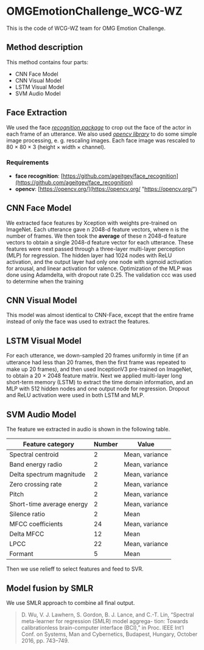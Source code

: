 # OMGEmotionChallenge_WCG-WZ
This is the code of WCG-WZ team for OMG Emotion Challenge.

## Method description
This method contains four parts:
  + CNN Face Model
  + CNN Visual Model
  + LSTM Visual Model
  + SVM Audio Model

## Face Extraction

We used the face *[recognition package](https://github.com/ageitgey/face_recognition)* to crop out the face of the actor in each frame of an utterance. We also used *[opencv library](https://opencv.org)* to do some simple image processing, e. g. rescaling images. Each face image was rescaled to 80 × 80 × 3 (height × width × channel). 

### Requirements

- **face recognition**: [https://github.com/ageitgey/face_recognition](https://github.com/ageitgey/face_recognition)
- **opencv**: [https://opencv.org/](https://opencv.org/ "https://opencv.org/")


## CNN Face Model
We extracted face features by Xception with weights pre-trained on ImageNet. Each utterance gave n 2048-d feature vectors, where n is the number of frames. We then took the **average** of these n 2048-d feature vectors to obtain a single 2048-d feature vector for each utterance. 
These features were next passed through a three-layer multi-layer perception (MLP) for regression. The hidden layer had 1024 nodes with ReLU activation, and the output layer had only one node with sigmoid activation for arousal, and linear activation for valence. Optimization of the MLP was done using Adamdelta, with dropout rate 0.25. The validation ccc was used to determine when the training

## CNN Visual Model
This model was almost identical to CNN-Face, except that the entire frame instead of only the face was used to extract the features.

## LSTM Visual Model
For each utterance, we down-sampled 20 frames uniformly in time (if an utterance had less than 20 frames, then the ﬁrst frame was repeated to make up 20 frames), and then used InceptionV3 pre-trained on ImageNet, to obtain a 20 × 2048 feature matrix. Next we applied multi-layer long short-term memory (LSTM) to extract the time domain information, and an MLP with 512 hidden nodes and one output node for regression. Dropout and ReLU activation were used in both LSTM and MLP.

## SVM Audio Model
The feature we extracted in audio is shown in the following table.

|  Feature category | Number  | Value  |
| ------------ | ------------ | ------------ |
| Spectral centroid  |  2 | Mean, variance  |
| Band energy radio  |  2 | Mean, variance  |
| Delta spectrum magnitude  |  2 |  Mean, variance |
| Zero crossing rate  | 2  |  Mean, variance |
| Pitch  | 2 | Mean, variance  |
| Short-time average energy  |  2 | Mean, variance  |
| Silence ratio  |  2 |  Mean |
| MFCC coefficients  |  24 | Mean, variance  |
| Delta MFCC  | 12  |   Mean|
| LPCC  |  22 |Mean, variance   |
| Formant  | 5  |  Mean |

Then we use relieff to select features and feed to SVR.

## Model fusion by SMLR
We use SMLR approach to combine all final output.
>D. Wu, V. J. Lawhern, S. Gordon, B. J. Lance, and C.-T. Lin,
“Spectral meta-learner for regression (SMLR) model aggrega-
tion: Towards calibrationless brain-computer interface (BCI),”
in Proc. IEEE Int’l Conf. on Systems, Man and Cybernetics,
Budapest, Hungary, October 2016, pp. 743–749.
